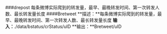 ###drepost
每条微博实际爬到的转发量，最早、最晚转发时间、第一次转发人数、最长转发量长度
####Bretweet
**描述：**每条微博实际爬到的转发量，最早、最晚转发时间、第一次转发人数、最长转发量长度
**输入：**./data/bstatus/crStatus/uID
**输出：**Bretweet/uID


